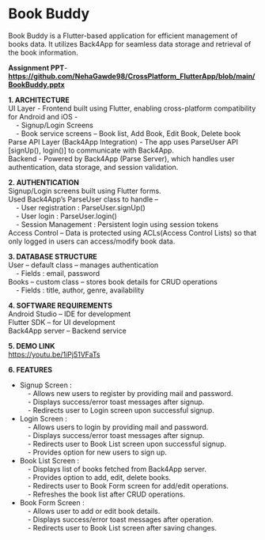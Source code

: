 # Book Buddy

Book Buddy is a Flutter-based application for efficient management of books data.
It utilizes Back4App for seamless data storage and retrieval of the book information.

**Assignment PPT**- **https://github.com/NehaGawde98/CrossPlatform_FlutterApp/blob/main/BookBuddy.pptx**

**1. ARCHITECTURE**<br>
UI Layer -  Frontend built using Flutter, enabling cross-platform compatibility for Android and iOS - <br>
&nbsp;&nbsp;&nbsp;&nbsp;- Signup/Login Screens <br>
&nbsp;&nbsp;&nbsp;&nbsp;- Book service screens – Book list, Add Book, Edit Book, Delete book <br>
Parse API Layer (Back4App Integration) - The app uses ParseUser API [signUp(), login()] to communicate 	with Back4App. <br>
Backend - Powered by Back4App (Parse Server), which handles user 	authentication, data storage, and session validation. <br>

**2. AUTHENTICATION** <br>
Signup/Login  screens built using Flutter forms.<br>
Used Back4App’s ParseUser class to handle –  <br>
&nbsp;&nbsp;&nbsp;&nbsp;- User registration : ParseUser.signUp()<br>
&nbsp;&nbsp;&nbsp;&nbsp;- User login : ParseUser.login()<br>
&nbsp;&nbsp;&nbsp;&nbsp;- Session Management : Persistent login using session tokens<br>
Access Control – Data is protected using ACLs(Access Control Lists) so that only logged in users can access/modify book data. <br>

**3. DATABASE STRUCTURE** <br>
User – default class – manages authentication<br> 
&nbsp;&nbsp;&nbsp;&nbsp;- Fields : email, password <br>
Books – custom class – stores book details for CRUD operations<br>
&nbsp;&nbsp;&nbsp;&nbsp;- Fields : title, author, genre, availability <br>

**4. SOFTWARE REQUIREMENTS** <br>
Android Studio – IDE for development <br>
Flutter SDK – for UI development <br>
Back4App server – Backend service <br>

**5. DEMO LINK** <br>
https://youtu.be/1iPj51VFaTs

**6. FEATURES** <br>
  - Signup Screen :<br>
  &nbsp;&nbsp;&nbsp;&nbsp;- Allows new users to register by providing mail and password.<br>
  &nbsp;&nbsp;&nbsp;&nbsp;- Displays success/error toast messages after signup.<br>
  &nbsp;&nbsp;&nbsp;&nbsp;- Redirects user to Login screen upon successful signup.<br>
  - Login Screen :<br>
  &nbsp;&nbsp;&nbsp;&nbsp;- Allows users to login by providing mail and password.<br>
  &nbsp;&nbsp;&nbsp;&nbsp;- Displays success/error toast messages after signup.<br>
  &nbsp;&nbsp;&nbsp;&nbsp;- Redirects user to Book List screen upon successful signup.<br>
  &nbsp;&nbsp;&nbsp;&nbsp;- Provides option for new users to sign up.<br>
  - Book List Screen :<br>
  &nbsp;&nbsp;&nbsp;&nbsp;- Displays list of books fetched from Back4App server.<br>
  &nbsp;&nbsp;&nbsp;&nbsp;- Provides option to add, edit, delete books.<br>
  &nbsp;&nbsp;&nbsp;&nbsp;- Redirects user to Book Form screen for add/edit operations.<br>
  &nbsp;&nbsp;&nbsp;&nbsp;- Refreshes the book list after CRUD operations.<br>
  - Book Form Screen :<br>
  &nbsp;&nbsp;&nbsp;&nbsp;- Allows user to add or edit book details.<br>
  &nbsp;&nbsp;&nbsp;&nbsp;- Displays success/error toast messages after operation.<br>
  &nbsp;&nbsp;&nbsp;&nbsp;- Redirects user to Book List screen after saving changes.<br>




   







